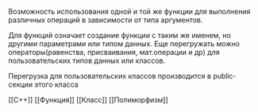 Возможность использования одной и той же функции для выполнения различных операций в зависимости от типа аргументов.

Для функций означает создание функции с таким же именем, но другими параметрами или типом данных.
Еще перегружать можно операторы(равенства, присваивания, мат.операции и др) для пользовательских типов данных или классов.

Перегрузка для пользовательских классов производится в public-секции этого класса

[[C++]] [[Функция]] [[Класс]] [[Полиморфизм]] 